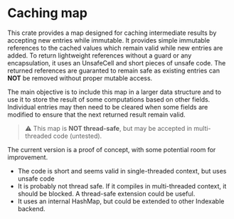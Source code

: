 # Caching map

This crate provides a map designed for caching intermediate results by accepting new entries while immutable.
It provides simple immutable references to the cached values which remain valid while new entries are added.
To return lightweight references without a guard or any encapsulation, it uses an UnsafeCell and short pieces
of unsafe code. The returned references are guaranted to remain safe as existing entries can **NOT** be removed
without proper mutable access.

The main objective is to include this map in a larger data structure and to use it to store the result of some
computations based on other fields. Individual entries may then need to be cleared when some fields are modified
to ensure that the next returned result remain valid.

> ⚠️  This map is **NOT thread-safe**, but may be accepted in multi-threaded code (untested).

The current version is a proof of concept, with some potential room for improvement.
* The code is short and seems valid in single-threaded context, but uses unsafe code
* It is probably not thread safe. If it compiles in multi-threaded context, it should be blocked.
  A thread-safe extension could be useful.
* It uses an internal HashMap, but could be extended to other Indexable backend.


